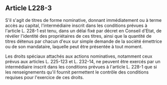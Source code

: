 Article L228-3
----
S'il s'agit de titres de forme nominative, donnant immédiatement ou à terme
accès au capital, l'intermédiaire inscrit dans les conditions prévues à
l'article L. 228-1 est tenu, dans un délai fixé par décret en Conseil d'Etat, de
révéler l'identité des propriétaires de ces titres, ainsi que la quantité de
titres détenus par chacun d'eux sur simple demande de la société émettrice ou de
son mandataire, laquelle peut être présentée à tout moment.

Les droits spéciaux attachés aux actions nominatives, notamment ceux prévus aux
articles L. 225-123 et L. 232-14, ne peuvent être exercés par un intermédiaire
inscrit dans les conditions prévues à l'article L. 228-1 que si les
renseignements qu'il fournit permettent le contrôle des conditions requises pour
l'exercice de ces droits.
